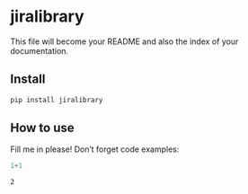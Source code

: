 # jiralibrary

<!-- WARNING: THIS FILE WAS AUTOGENERATED! DO NOT EDIT! -->

This file will become your README and also the index of your
documentation.

## Install

``` sh
pip install jiralibrary
```

## How to use

Fill me in please! Don’t forget code examples:

``` python
1+1
```

    2
